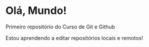 # Olá, Mundo!
 Primeiro repositório do Curso de Git e Github

Estou aprendendo a editar repositórios locais e remotos!